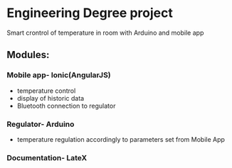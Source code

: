 # Engineering Degree project
Smart crontrol of temperature in room with Arduino and mobile app

## Modules:
### Mobile app- Ionic(AngularJS)
* temperature control
* display of historic data
* Bluetooth connection to regulator

### Regulator- Arduino
* temperature regulation accordingly to parameters set from Mobile App

### Documentation- LateX
